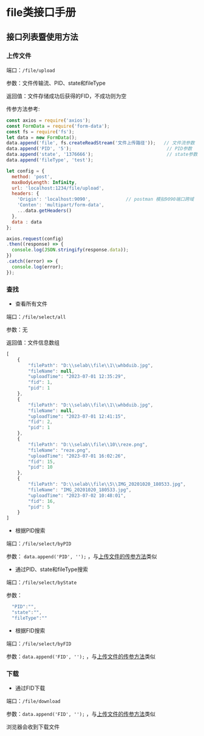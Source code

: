 # file类接口手册

## 接口列表暨使用方法

### 上传文件
端口：`/file/upload`

参数：文件传输流、PID、state和fileType

返回值：文件存储成功后获得的FID，不成功则为空

传参方法参考:
``` js
const axios = require('axios');
const FormData = require('form-data');
const fs = require('fs');
let data = new FormData();
data.append('file', fs.createReadStream('文件上传路径'));   // 文件流参数
data.append('PID', '5');                                   // PID参数
data.append('state', '1376666');                           // state参数
data.append('fileType', 'test');

let config = {
  method: 'post',
  maxBodyLength: Infinity,
  url: 'localhost:1234/file/upload',
  headers: { 
    'Origin': 'localhost:9090',             // postman 模拟9090端口跨域
    'Conten': 'multipart/form-data', 
    ...data.getHeaders()
  },
  data : data
};

axios.request(config)
.then((response) => {
  console.log(JSON.stringify(response.data));
})
.catch((error) => {
  console.log(error);
});

```

### 查找
- 查看所有文件

端口：`/file/select/all`

参数：无

返回值：文件信息数组
``` js
[
    {
        "filePath": "D:\\selab\\file\\1\\whbduib.jpg",
        "fileName": null,
        "uploadTime": "2023-07-01 12:35:29",
        "fid": 1,
        "pid": 1
    },
    {
        "filePath": "D:\\selab\\file\\1\\whbduib.jpg",
        "fileName": null,
        "uploadTime": "2023-07-01 12:41:15",
        "fid": 2,
        "pid": 1
    },
    {
        "filePath": "D:\\selab\\file\\10\\reze.png",
        "fileName": "reze.png",
        "uploadTime": "2023-07-01 16:02:26",
        "fid": 15,
        "pid": 10
    },
    {
        "filePath": "D:\\selab\\file\\5\\IMG_20201020_180533.jpg",
        "fileName": "IMG_20201020_180533.jpg",
        "uploadTime": "2023-07-02 10:48:01",
        "fid": 16,
        "pid": 5
    }
]
```

- 根据PID搜索

端口：`/file/select/byPID`

参数： `data.append('PID', '');` ，与[上传文件的传参方法](#上传文件)类似

- 通过PID、state和fileType搜索
  
端口：`/file/select/byState`

参数：
``` js
  "PID":"",
  "state":"",
  "fileType":""
```

- 根据FID搜索

端口：`/file/select/byFID`

参数：`data.append('FID', '');` ，与[上传文件的传参方法](#上传文件)类似

### 下载

- 通过FID下载

端口：`/file/download`

参数：`data.append('FID', '');` ，与[上传文件的传参方法](#上传文件)类似

浏览器会收到下载文件


